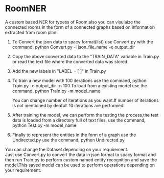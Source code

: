 # RoomNER
A custom based NER for typess of Room,also you can visulaize the connected rooms in the form of  a connected graphs based on information extracted from room plan.


1. To Convert the json data to spacy format(list) use Convert.py with the command, 
								       python Convert.py -i json_file_name -o output_dir

2. Copy the above converted data to the "TRAIN_DATA" variable in Train.py or read the text file where the converted data was stored.

3. Add the new labels in "LABEL = [ ]" in Train.py 

4. To train a new model with 100 iterations use the command,
     						     python Train.py -o output_dir -n 100
   To load from a existing model use the command,
					   python Train.py -m model_name
		    
   You can change number of iterations as you want.If number of iterations is not mentioned by deafult 10 iterations are performed.

5. After training the model, we can perform the testing the process,the test data is loaded from a directory full of text files, use the command,
													                       python Test.py -m model_name
6. Finally to represent the entities in the form of a graph use the Undirected.py use the command,
										    python Undirected.py


  You can change the Dataset depending on your requirement.  
  Just use Convert.py to convert the data in json format to spacy format and then run Train.py to perform custom named entity recognition and save the model.This saved                                                  model can be used to perform operations depending on your requirement.
